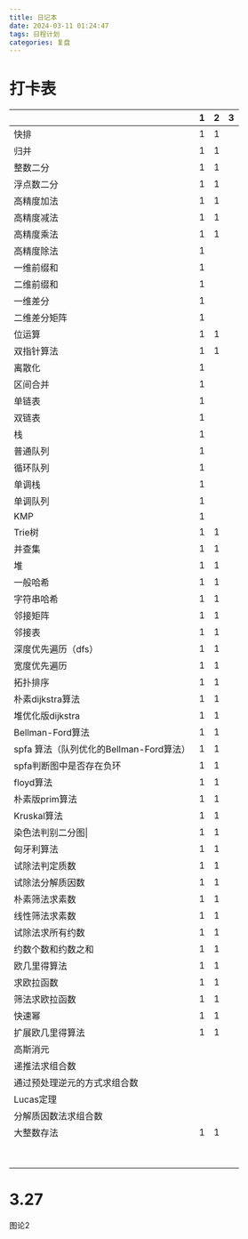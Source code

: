 ```yaml
---
title: 日记本
date: 2024-03-11 01:24:47
tags: 日程计划
categories: 复盘
---
```


#  打卡表

|                                         | 1    | 2    | 3    |
| --------------------------------------- | ---- | ---- | ---- |
| 快排                                    | 1    | 1    |      |
| 归并                                    | 1    | 1    |      |
| 整数二分                                | 1    | 1    |      |
| 浮点数二分                              | 1    | 1    |      |
| 高精度加法                              | 1    | 1    |      |
| 高精度减法                              | 1    | 1    |      |
| 高精度乘法                              | 1    | 1    |      |
| 高精度除法                              | 1    |      |      |
| 一维前缀和                              | 1    |      |      |
| 二维前缀和                              | 1    |      |      |
| 一维差分                                | 1    |      |      |
| 二维差分矩阵                            | 1    |      |      |
| 位运算                                  | 1    | 1    |      |
| 双指针算法                              | 1    | 1    |      |
| 离散化                                  | 1    |      |      |
| 区间合并                                | 1    |      |      |
| 单链表                                  | 1    |      |      |
| 双链表                                  | 1    |      |      |
| 栈                                      | 1    |      |      |
| 普通队列                                | 1    |      |      |
| 循环队列                                | 1    |      |      |
| 单调栈                                  | 1    |      |      |
| 单调队列                                | 1    |      |      |
| KMP                                     | 1    |      |      |
| Trie树                                  | 1    | 1    |      |
| 并查集                                  | 1    | 1    |      |
| 堆                                      | 1    | 1    |      |
| 一般哈希                                | 1    | 1    |      |
| 字符串哈希                              | 1    | 1    |      |
| 邻接矩阵                                | 1    | 1    |      |
| 邻接表                                  | 1    | 1    |      |
| 深度优先遍历（dfs）                     | 1    | 1    |      |
| 宽度优先遍历                            | 1    | 1    |      |
| 拓扑排序                                | 1    | 1    |      |
| 朴素dijkstra算法                        | 1    | 1    |      |
| 堆优化版dijkstra                        | 1    | 1    |      |
| Bellman-Ford算法                        | 1    | 1    |      |
| spfa 算法（队列优化的Bellman-Ford算法） | 1    | 1    |      |
| spfa判断图中是否存在负环                | 1    | 1    |      |
| floyd算法                               | 1    | 1    |      |
| 朴素版prim算法                          | 1    | 1    |      |
| Kruskal算法                             | 1    | 1    |      |
| 染色法判别二分图\|                      | 1    | 1    |      |
| 匈牙利算法                              | 1    | 1    |      |
| 试除法判定质数                          | 1    | 1    |      |
| 试除法分解质因数                        | 1    | 1    |      |
| 朴素筛法求素数                          | 1    | 1    |      |
| 线性筛法求素数                          | 1    | 1    |      |
| 试除法求所有约数                        | 1    | 1    |      |
| 约数个数和约数之和                      | 1    | 1    |      |
| 欧几里得算法                            | 1    | 1    |      |
| 求欧拉函数                              | 1    | 1    |      |
| 筛法求欧拉函数                          | 1    | 1    |      |
| 快速幂                                  | 1    | 1    |      |
| 扩展欧几里得算法                        | 1    | 1    |      |
| 高斯消元                                |      |      |      |
| 递推法求组合数                          |      |      |      |
| 通过预处理逆元的方式求组合数            |      |      |      |
| Lucas定理                               |      |      |      |
| 分解质因数法求组合数                    |      |      |      |
| 大整数存法                              | 1    | 1    |      |
|                                         |      |      |      |
|                                         |      |      |      |
|                                         |      |      |      |
|                                         |      |      |      |
|                                         |      |      |      |
|                                         |      |      |      |
|                                         |      |      |      |
|                                         |      |      |      |

# 3.27

图论2

